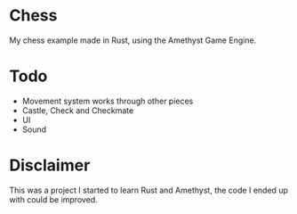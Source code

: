# Chess
My chess example made in Rust, using the Amethyst Game Engine.

# Todo 
 - Movement system works through other pieces
 - Castle, Check and Checkmate
 - UI
 - Sound
 
# Disclaimer
This was a project I started to learn Rust and Amethyst, the code I ended up with could be improved.

